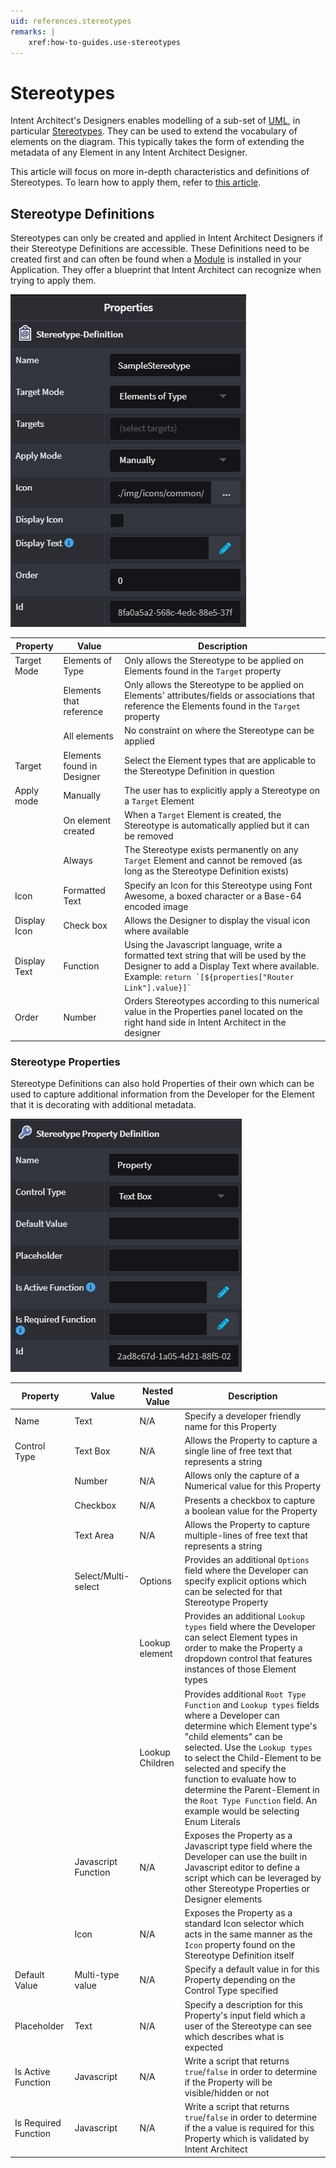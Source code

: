 ```yaml
---
uid: references.stereotypes
remarks: |
    xref:how-to-guides.use-stereotypes
---
```

# Stereotypes

Intent Architect's Designers enables modelling of a sub-set of [UML](https://en.wikipedia.org/wiki/Unified_Modeling_Language), in particular [Stereotypes](https://en.wikipedia.org/wiki/Stereotype_(UML)). They can be used to extend the vocabulary of elements on the diagram. This typically takes the form of extending the metadata of any Element in any Intent Architect Designer.

This article will focus on more in-depth characteristics and definitions of Stereotypes. To learn how to apply them, refer to [this article](xref:how-to-guides.use-stereotypes).

## Stereotype Definitions

Stereotypes can only be created and applied in Intent Architect Designers if their Stereotype Definitions are accessible. These Definitions need to be created first and can often be found when a [Module](xref:references.modules) is installed in your Application. They offer a blueprint that Intent Architect can recognize when trying to apply them.

![How the base properties of Stereotype Definitions look like](images/stereotype-definition-base-properties.png)

|Property|Value|Description|
|--|--|--|
|Target Mode|Elements of Type|Only allows the Stereotype to be applied on Elements found in the `Target` property|
| |Elements that reference|Only allows the Stereotype to be applied on Elements' attributes/fields or associations that reference the Elements found in the `Target` property|
| |All elements|No constraint on where the Stereotype can be applied|
|Target|Elements found in Designer|Select the Element types that are applicable to the Stereotype Definition in question|
|Apply mode|Manually|The user has to explicitly apply a Stereotype on a `Target` Element|
| |On element created|When a `Target` Element is created, the Stereotype is automatically applied but it can be removed|
| |Always|The Stereotype exists permanently on any `Target` Element and cannot be removed (as long as the Stereotype Definition exists)|
|Icon|Formatted Text|Specify an Icon for this Stereotype using Font Awesome, a boxed character or a Base-64 encoded image|
|Display Icon|Check box|Allows the Designer to display the visual icon where available|
|Display Text|Function|Using the Javascript language, write a formatted text string that will be used by the Designer to add a Display Text where available. Example: `` return `[${properties["Router Link"].value}]` ``|
|Order|Number|Orders Stereotypes according to this numerical value in the Properties panel located on the right hand side in Intent Architect in the designer|

### Stereotype Properties

Stereotype Definitions can also hold Properties of their own which can be used to capture additional information from the Developer for the Element that it is decorating with additional metadata.

![How the properties of Stereotype Definition Properties look like](images/stereotype-definition-property-properties.png)

|Property|Value|Nested Value|Description|
|--|--|--|--|
|Name|Text|N/A|Specify a developer friendly name for this Property|
|Control Type|Text Box|N/A|Allows the Property to capture a single line of free text that represents a string|
| |Number|N/A|Allows only the capture of a Numerical value for this Property|
| |Checkbox|N/A|Presents a checkbox to capture a boolean value for the Property|
| |Text Area|N/A|Allows the Property to capture multiple-lines of free text that represents a string|
| |Select/Multi-select|Options|Provides an additional `Options` field where the Developer can specify explicit options which can be selected for that Stereotype Property|
| | |Lookup element|Provides an additional `Lookup types` field where the Developer can select Element types in order to make the Property a dropdown control that features instances of those Element types|
| | |Lookup Children|Provides additional `Root Type Function` and `Lookup types` fields where a Developer can determine which Element type's "child elements" can be selected. Use the `Lookup types` to select the Child-Element to be selected and specify the function to evaluate how to determine the Parent-Element in the `Root Type Function` field. An example would be selecting Enum Literals|
| |Javascript Function|N/A|Exposes the Property as a Javascript type field where the Developer can use the built in Javascript editor to define a script which can be leveraged by other Stereotype Properties or Designer elements|
| |Icon|N/A|Exposes the Property as a standard Icon selector which acts in the same manner as the `Icon` property found on the Stereotype Definition itself|
|Default Value|Multi-type value|N/A|Specify a default value in for this Property depending on the Control Type specified|
|Placeholder|Text|N/A|Specify a description for this Property's input field which a user of the Stereotype can see which describes what is expected|
|Is Active Function|Javascript|N/A|Write a script that returns `true`/`false` in order to determine if the Property will be visible/hidden or not|
|Is Required Function|Javascript|N/A|Write a script that returns `true`/`false` in order to determine if the a value is required for this Property which is validated by Intent Architect|